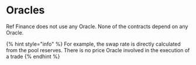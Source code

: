 # Oracles

Ref Finance does not use any Oracle. None of the contracts depend on any Oracle.

{% hint style="info" %}
For example, the swap rate is directly calculated from the pool reserves. There is no price Oracle involved in the execution of a trade
{% endhint %}
